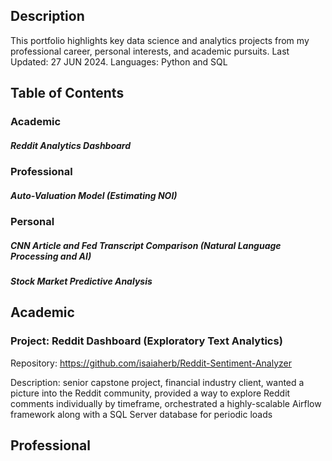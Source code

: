 ## Description
This portfolio highlights key data science and analytics projects from my professional career, personal interests, and academic pursuits.
Last Updated: 27 JUN 2024.
Languages: Python and SQL

## Table of Contents
### Academic
##### Reddit Analytics Dashboard
### Professional
##### Auto-Valuation Model (Estimating NOI)
### Personal 
##### CNN Article and Fed Transcript Comparison (Natural Language Processing and AI)
##### Stock Market Predictive Analysis

## Academic
### Project: Reddit Dashboard (Exploratory Text Analytics)
Repository: https://github.com/isaiaherb/Reddit-Sentiment-Analyzer <br>

Description: senior capstone project, financial industry client, wanted a picture into the Reddit community, provided a way to explore Reddit comments individually by timeframe, orchestrated a highly-scalable Airflow framework along with a SQL Server database for periodic loads

## Professional
###

